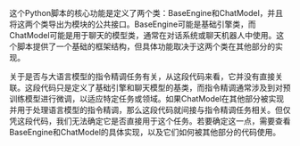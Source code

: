 这个Python脚本的核心功能是定义了两个类：BaseEngine和ChatModel，并且将这两个类导出为模块的公共接口。BaseEngine可能是基础引擎类，而ChatModel可能是用于聊天的模型类，通常在对话系统或聊天机器人中使用。这个脚本提供了一个基础的框架结构，但具体功能取决于这两个类在其他部分的实现。

关于是否与大语言模型的指令精调任务有关，从这段代码来看，它并没有直接关联。这段代码只是定义了基础引擎和聊天模型的基类，而指令精调通常涉及到对预训练模型进行微调，以适应特定任务或领域。如果ChatModel在其他部分被实现并用于处理语言模型的指令精调，那么这段代码就间接与指令精调任务相关。但仅凭这段代码，我们无法确定它是否直接用于这个任务。若要确定这一点，需要查看BaseEngine和ChatModel的具体实现，以及它们如何被其他部分的代码使用。
